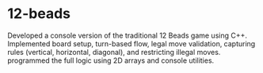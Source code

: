 # 12-beads
Developed a console version of the traditional 12 Beads game using C++. Implemented board setup, turn-based flow, legal move validation, capturing rules (vertical, horizontal, diagonal), and restricting illegal moves. programmed the full logic using 2D arrays and console utilities. 
